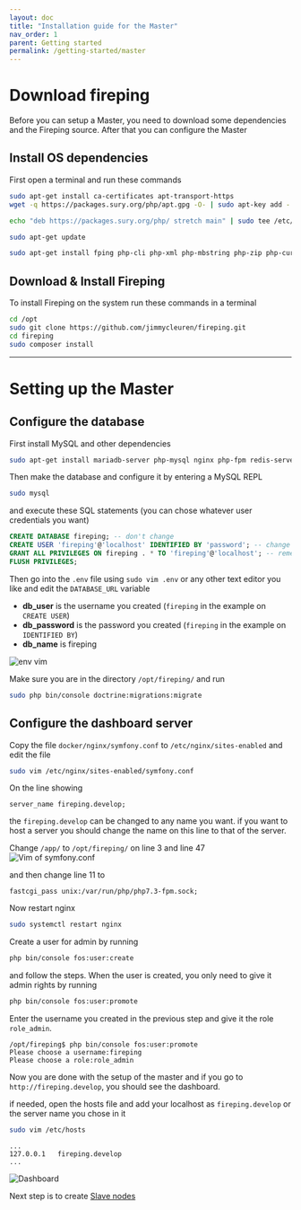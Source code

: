 ```yaml
---
layout: doc
title: "Installation guide for the Master"
nav_order: 1
parent: Getting started
permalink: /getting-started/master
---
```


# Download fireping
Before you can setup a Master, you need to download some dependencies and the Fireping source. After that you can configure the Master

## Install OS dependencies
First open a terminal and run these commands

```bash
sudo apt-get install ca-certificates apt-transport-https
wget -q https://packages.sury.org/php/apt.gpg -O- | sudo apt-key add -

echo "deb https://packages.sury.org/php/ stretch main" | sudo tee /etc/apt/sources.list.d/php.list

sudo apt-get update

sudo apt-get install fping php-cli php-xml php-mbstring php-zip php-curl php-rrd git supervisor composer
```

## Download & Install Fireping
To install Fireping on the system run these commands in a terminal

```bash
cd /opt
sudo git clone https://github.com/jimmycleuren/fireping.git
cd fireping
sudo composer install
```

---

# Setting up the Master
## Configure the database
First install MySQL and other dependencies

``` bash
sudo apt-get install mariadb-server php-mysql nginx php-fpm redis-server acl rrdtool php-rrd
```

Then make the database and configure it by entering a MySQL REPL
```bash
sudo mysql
```

and execute these SQL statements (you can chose whatever user credentials you want)

```SQL
CREATE DATABASE fireping; -- don't change
CREATE USER 'fireping'@'localhost' IDENTIFIED BY 'password'; -- change username (but leave @'localhost') and password here
GRANT ALL PRIVILEGES ON fireping . * TO 'fireping'@'localhost'; -- remember to use the right username
FLUSH PRIVILEGES;
```

Then go into the `.env` file using `sudo vim .env` or any other text editor you like and edit the `DATABASE_URL` variable

* **db_user** is the username you created (`fireping` in the example on `CREATE USER`)
* **db_password** is the password you created (`fireping` in the example on `IDENTIFIED BY`)
* **db_name** is fireping

![env vim](/fireping/assets/img/env_edit.png)

Make sure you are in the directory `/opt/fireping/` and run

```bash
sudo php bin/console doctrine:migrations:migrate
```

## Configure the dashboard server
Copy the file `docker/nginx/symfony.conf` to `/etc/nginx/sites-enabled` and edit the file
```bash
sudo vim /etc/nginx/sites-enabled/symfony.conf
```

On the line showing
```
server_name fireping.develop;
```
the `fireping.develop` can be changed to any name you want. if you want to host a server you should change the name on this line to that of the server.

Change `/app/` to `/opt/fireping/` on line 3 and line 47 
![Vim of symfony.conf](/fireping/assets/img/symfony_conf_edit.png)

and then change line 11 to
```
fastcgi_pass unix:/var/run/php/php7.3-fpm.sock;
```

Now restart nginx
```bash
sudo systemctl restart nginx
```

Create a user for admin by running
```bash
php bin/console fos:user:create
```

and follow the steps. When the user is created, you only need to give it admin rights by running
```bash
php bin/console fos:user:promote
```

Enter the username you created in the previous step and give it the role `role_admin`.
```
/opt/fireping$ php bin/console fos:user:promote
Please choose a username:fireping
Please choose a role:role_admin
```

Now you are done with the setup of the master and if you go to `http://fireping.develop`, you should see the dashboard. 

if needed, open the hosts file and add your localhost as `fireping.develop` or the server name you chose in it
```bash
sudo vim /etc/hosts
```
```
...
127.0.0.1   fireping.develop
...
```

![Dashboard](/fireping/assets/img/dashboard_main_page.png) 

Next step is to create [Slave nodes](/fireping/getting-started/slaves)